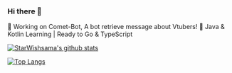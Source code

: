 ### Hi there 👋

<!--
**StarWishsama/StarWishsama** is a ✨ _special_ ✨ repository because its `README.md` (this file) appears on your GitHub profile.

Here are some ideas to get you started:

- 🔭 I’m currently working on ...
- 🌱 I’m currently learning ...
- 👯 I’m looking to collaborate on ...
- 🤔 I’m looking for help with ...
- 💬 Ask me about ...
- 📫 How to reach me: ...
- 😄 Pronouns: ...
- ⚡ Fun fact: ...
-->

🔭 Working on Comet-Bot, A bot retrieve message about Vtubers!
🌱 Java & Kotlin Learning | Ready to Go & TypeScript

[![StarWishsama's github stats](https://github-readme-stats.vercel.app/api?username=starwishsama&bg_color=30,e96443,904e95&title_color=fff&text_color=fff)](https://github.com/anuraghazra/github-readme-stats)

[![Top Langs](https://github-readme-stats.vercel.app/api/top-langs/?username=starwishsama)](https://github.com/anuraghazra/github-readme-stats)
